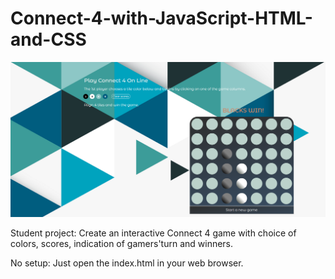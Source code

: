# Connect-4-with-JavaScript-HTML-and-CSS

![Algorithm schema](Connect4_game.png)

Student project: Create an interactive Connect 4 game with choice of colors, scores, indication of gamers'turn and winners.

No setup: Just open the index.html in your web browser.
